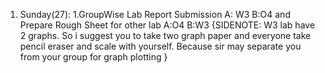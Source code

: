 1. Sunday(27):
	 1.GroupWise Lab Report Submission
	 A: W3
	 B:O4
	 and Prepare Rough Sheet for other lab
	 A:O4
	B:W3
	{SIDENOTE: W3 lab have 2 graphs. So i suggest you to take two graph paper and everyone take pencil eraser and scale with yourself. Because sir may separate you from your group for graph plotting  } 